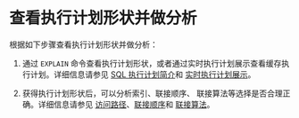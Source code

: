 查看执行计划形状并做分析 
=================================



根据如下步骤查看执行计划形状并做分析：

1. 通过 `EXPLAIN` 命令查看执行计划形状，或者通过实时执行计划展示查看缓存执行计划。详细信息请参见 [SQL 执行计划简介](/zh-CN/12.sql-tuning-guide/2.sql-execution-plan/1.introduction-to-sql-execution-plan.md)和 [实时执行计划展示](t1962412.html#topic-1962412)。

   

2. 获得执行计划形状后，可以分析索引、联接顺序、 联接算法等选择是否合理正确。详细信息请参见 [访问路径](/zh-CN/12.sql-tuning-guide/4.sql-tuning/5.query-optimization/1.access-path/1.overview-of-access-path.md)、[联接顺序](/zh-CN/12.sql-tuning-guide/4.sql-tuning/5.query-optimization/2.join-algorithm/3.join-order.md)和 [联接算法](/zh-CN/12.sql-tuning-guide/4.sql-tuning/5.query-optimization/2.join-algorithm/2.join-algorithms.md)。

   



